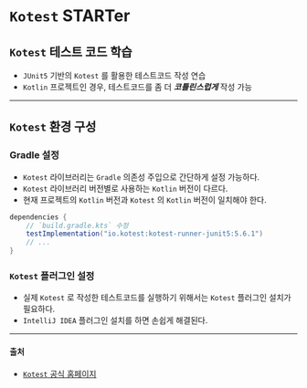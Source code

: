 # `Kotest` STARTer

## `Kotest` 테스트 코드 학습

- `JUnit5` 기반의 `Kotest` 를 활용한 테스트코드 작성 연습
- `Kotlin` 프로젝트인 경우, 테스트코드를 좀 더 ***코틀린스럽게*** 작성 가능

---

## `Kotest` 환경 구성

### Gradle 설정

- `Kotest` 라이브러리는 `Gradle` 의존성 주입으로 간단하게 설정 가능하다.
- `Kotest` 라이브러리 버전별로 사용하는 `Kotlin` 버전이 다르다.
- 현재 프로젝트의 `Kotlin` 버전과 `Kotest` 의 `Kotlin` 버전이 일치해야 한다.

```groovy
dependencies {
    // `build.gradle.kts` 수정
    testImplementation("io.kotest:kotest-runner-junit5:5.6.1")
    // ...
}
```

### `Kotest` 플러그인 설정

- 실제 `Kotest` 로 작성한 테스트코드를 실행하기 위해서는 `Kotest` 플러그인 설치가 필요하다.
- `IntelliJ IDEA` 플러그인 설치를 하면 손쉽게 해결된다.

---

#### 출처 
- [`Kotest` 공식 홈페이지](https://kotest.io/)